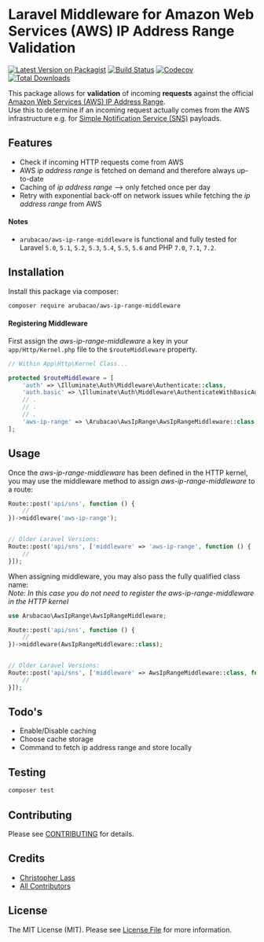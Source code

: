 # Laravel Middleware for Amazon Web Services (AWS) IP Address Range Validation

[![Latest Version on Packagist](https://img.shields.io/packagist/v/arubacao/aws-ip-range-middleware.svg?style=flat-square)](https://packagist.org/packages/arubacao/aws-ip-range-middleware)
[![Build Status](https://img.shields.io/travis/arubacao/aws-ip-range-middleware/master.svg?style=flat-square)](https://travis-ci.org/arubacao/aws-ip-range-middleware)
[![Codecov](https://img.shields.io/codecov/c/github/arubacao/aws-ip-range-middleware.svg?style=flat-square)](https://codecov.io/gh/arubacao/aws-ip-range-middleware)
[![Total Downloads](https://img.shields.io/packagist/dt/arubacao/aws-ip-range-middleware.svg?style=flat-square)](https://packagist.org/packages/arubacao/aws-ip-range-middleware)

This package allows for **validation** of incoming **requests** against the official [Amazon Web Services (AWS) IP Address Range](https://docs.aws.amazon.com/general/latest/gr/aws-ip-ranges.html).  
Use this to determine if an incoming request actually comes from the AWS infrastructure e.g. for [Simple Notification Service (SNS)](https://docs.aws.amazon.com/sns/latest/dg/welcome.html) payloads.

## Features
 - Check if incoming HTTP requests come from AWS 
 - AWS _ip address range_ is fetched on demand and therefore always up-to-date
 - Caching of _ip address range_ --> only fetched once per day
 - Retry with exponential back-off on network issues while fetching the _ip address range_ from AWS 

#### Notes
 - `arubacao/aws-ip-range-middleware` is functional and fully tested for Laravel `5.0`, `5.1`, `5.2`, `5.3`, `5.4`, `5.5`, `5.6` and PHP `7.0`, `7.1`, `7.2`.
## Installation
Install this package via composer:

```bash
composer require arubacao/aws-ip-range-middleware
```

#### Registering Middleware

First assign the _aws-ip-range-middleware_ a key in your `app/Http/Kernel.php` file to the `$routeMiddleware` property.

```PHP
// Within App\Http\Kernel Class...

protected $routeMiddleware = [
    'auth' => \Illuminate\Auth\Middleware\Authenticate::class,
    'auth.basic' => \Illuminate\Auth\Middleware\AuthenticateWithBasicAuth::class,
    // .
    // .
    // .
    'aws-ip-range' => \Arubacao\AwsIpRange\AwsIpRangeMiddleware::class,
];
```

## Usage

Once the _aws-ip-range-middleware_ has been defined in the HTTP kernel, you may use the middleware method to assign _aws-ip-range-middleware_ to a route:

```PHP
Route::post('api/sns', function () {
    //
})->middleware('aws-ip-range');


// Older Laravel Versions:
Route::post('api/sns', ['middleware' => 'aws-ip-range', function () {
    //
}]);
```

When assigning middleware, you may also pass the fully qualified class name:  
_Note: In this case you do not need to register the aws-ip-range-middleware in the HTTP kernel_  

```PHP
use Arubacao\AwsIpRange\AwsIpRangeMiddleware;

Route::post('api/sns', function () {
    //
})->middleware(AwsIpRangeMiddleware::class);


// Older Laravel Versions:
Route::post('api/sns', ['middleware' => AwsIpRangeMiddleware::class, function () {
    //
}]);
```


## Todo's

 - Enable/Disable caching
 - Choose cache storage
 - Command to fetch ip address range and store locally 

## Testing

``` bash
composer test
```

## Contributing

Please see [CONTRIBUTING](CONTRIBUTING.md) for details.

## Credits

- [Christopher Lass](https://github.com/arubacao)
- [All Contributors](../../contributors)

## License

The MIT License (MIT). Please see [License File](LICENSE.md) for more information.
